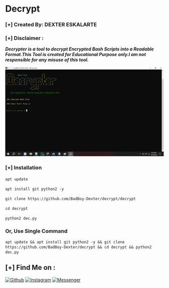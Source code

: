 # Decrypt
### [+] Created By: DEXTER ESKALARTE
### [+] Disclaimer :
***Decrypter is a tool to decrypt Encrypted Bash Scripts into a Readable Format.This Tool is created for Educational Purpose only.I am not responsible for any misuse of this tool.***

<img src="https://raw.githubusercontent.com/BadBoy-Dexter/Decrypt/server_script/encrypt.png" alt="" border="0" />

### [+] Installation
```apt update```

```apt install git python2 -y```

```git clone https://github.com/BadBoy-Dexter/decrypt/decrypt```

```cd decrypt```

```python2 dec.py```

### Or, Use Single Command

```
apt update && apt install git python2 -y && git clone https://github.com/BadBoy-Dexter/decrypt && cd decrypt && python2 dec.py
```

## [+] Find Me on :
[![Github](https://img.shields.io/badge/Github-HTR--TECH-green?style=for-the-badge&logo=github)](https://github.com/htr-tech)
[![Instagram](https://img.shields.io/badge/IG-%40tahmid.rayat-red?style=for-the-badge&logo=instagram)](https://www.instagram.com/tahmid.rayat)
[![Messenger](https://img.shields.io/badge/Chat-Messenger-blue?style=for-the-badge&logo=messenger)](https://web.facebook.com/mtkvpn.owner)
